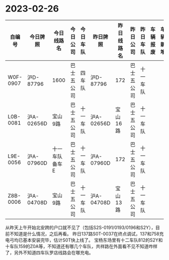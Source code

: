 # 2023-02-26
| 自编号      | 今日牌照      | 今日线路名   | 今日公司  | 今日车队 | 昨日牌照      | 昨日线路名 | 昨日公司  | 昨日车队 | 车辆报废  | 车辆新增 | 线路更改  | 车队更改  | 公司更改 | 牌照更改 |
|----------|-----------|---------|-------|------|-----------|-------|-------|------|-------|------|-------|-------|------|------|
| W0F-0907 | 沪D-87796  | 1600    | 巴士五公司 | 四车队  | 沪D-87796  | 172   | 巴士五公司 | 十一车队 |       |      | 3线路更改 | 4车队更改 |      |      |
| L0B-0081 | 沪A-02656D | 宝山9路    | 巴士五公司 | 十一车队 | 沪A-02656D | 宝山16路 | 巴士五公司 | 十一车队 |       |      | 3线路更改 |       |      |      |
| L9E-0056 | 沪A-07960D | 十一车队备车E | 巴士五公司 | 十一车队 | 沪A-07960D | 172   | 巴士五公司 | 十一车队 |       |      | 3线路更改 |       |      |      |
| Z8B-0006 | 沪A-04708D | 宝山9路    | 巴士五公司 | 十一车队 | 沪A-04708D | 宝山13路 | 巴士五公司 | 十一车队 |       |      | 3线路更改 |

从昨天上午开始北安跨的户口就不见了（包括S2S-0191/0193/0196和S2Y），目前不知道是什么情况，之后再看。
昨日137路S0T-0037在终点调试，137和758充电弓均已基本安装完毕，估计S0T快上线了。
宝杨东场里有十二车队812的S2Y和十车队159的Z0A等，不知道还有哪几个车队，共祥路在外面看不见不知道咋样了，另外不知道四车队罗店线路会在哪充电。
